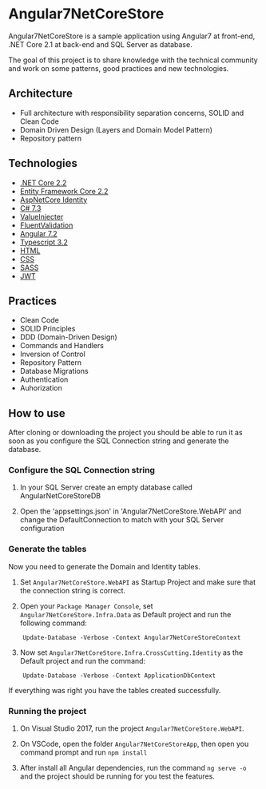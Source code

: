 # Angular7NetCoreStore

Angular7NetCoreStore is a sample application using Angular7 at front-end, .NET Core 2.1 at back-end and SQL Server as database.

The goal of this project is to share knowledge with the technical community and work on some patterns, good practices and new technologies. 

## Architecture

- Full architecture with responsibility separation concerns, SOLID and Clean Code
- Domain Driven Design (Layers and Domain Model Pattern)
- Repository pattern

## Technologies

* [.NET Core 2.2](https://dotnet.microsoft.com/download)
* [Entity Framework Core 2.2](https://docs.microsoft.com/en-us/ef/core)
* [AspNetCore Identity](https://docs.microsoft.com/en-us/aspnet/core/security/authentication/identity?view=aspnetcore-2.2&tabs=visual-studio)
* [C# 7.3](https://docs.microsoft.com/en-us/dotnet/csharp)
* [ValueInjecter](https://github.com/omuleanu/ValueInjecter)
* [FluentValidation](https://fluentvalidation.net/)
* [Angular 7.2](https://angular.io/docs)
* [Typescript 3.2](https://www.typescriptlang.org/docs/home.html)
* [HTML](https://www.w3schools.com/html)
* [CSS](https://www.w3schools.com/css)
* [SASS](https://sass-lang.com)
* [JWT](https://jwt.io)

## Practices

* Clean Code
* SOLID Principles
* DDD (Domain-Driven Design)
* Commands and Handlers
* Inversion of Control
* Repository Pattern
* Database Migrations
* Authentication
* Auhorization

## How to use

After cloning or downloading the project you should be able to run it as soon as you configure the SQL Connection string and generate the database.

### Configure the SQL Connection string

1. In your SQL Server create an empty database called AngularNetCoreStoreDB

2. Open the 'appsettings.json' in 'Angular7NetCoreStore.WebAPI' and change the DefaultConnection to match with your SQL Server configuration

### Generate the tables

Now you need to generate the Domain and Identity tables.

1. Set `Angular7NetCoreStore.WebAPI` as Startup Project and make sure that the connection string is correct.

2. Open your `Package Manager Console`, set `Angular7NetCoreStore.Infra.Data` as Default project and run the following command:
```
    Update-Database -Verbose -Context Angular7NetCoreStoreContext
```

3. Now set `Angular7NetCoreStore.Infra.CrossCutting.Identity` as the Default project and run the command:
```
    Update-Database -Verbose -Context ApplicationDbContext
```

If everything was right you have the tables created successfully.

### Running the project

1. On Visual Studio 2017, run the project `Angular7NetCoreStore.WebAPI`.

2. On VSCode, open the folder `Angular7NetCoreStoreApp`, then open you command prompt and run `npm install`

3. After install all Angular dependencies, run the command `ng serve -o` and the project should be running for you test the features.
